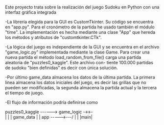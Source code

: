 Este proyecto trata sobre la realización del juego Sudoku en Python con una interfaz gráfica integrada 

-La librería elegida para la GUI es CustomTkinter. Su código se encuentra en "app.py".
Para el cronómetro de la partida he usado también el módulo "time". La implementación es hecha mediante una clase "App" que hereda
los métodos y atributos de "customtkinter.CTk".

-La lógica del juego es independiente de la GUI y se encuentra en el archivo "game_logic.py" implementada mediante la clase Game.
Para crear una nueva partida el método load_random_from_file() carga una partida aleatoria de "puzzles0_kaggle". Este archivo con-
tiente 100.000 partidas de sudoku "bien definidas" es decir con única solución.

-Por último game_data almacena los datos de la última partida. La primera linea almacena los datos iniciales del juego, es decir
las grillas que no pueden ser modificadas, la segunda almacena la partida actual y la tercera el tiempo de juego.

-El flujo de información podría definirse como

puzzles0_kaggle ------> game_logic -<->-\
                            |            |
                            |        game_data
                            |            |
                           app ----->---/
                            |
                            |
                          |main|
